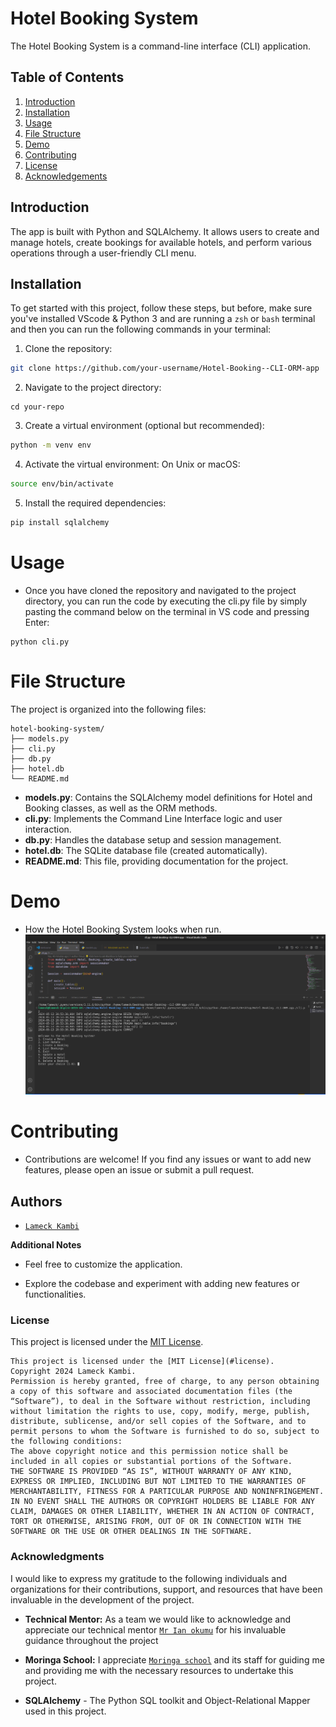 # Hotel Booking System

The Hotel Booking System is a command-line interface (CLI) application.

## Table of Contents

1. [Introduction](#introduction)
2. [Installation](#installation)
3. [Usage](#usage)
4. [File Structure](#file-structure)
5. [Demo](#demo)
6. [Contributing](#contributing)
7. [License](#license)
8. [Acknowledgements](#acknowledgements)

## Introduction

 The app is built with Python and SQLAlchemy. It allows users to create and manage hotels, create bookings for available hotels, and perform various operations through a user-friendly CLI menu.


## Installation

To get started with this project, follow these steps, but before, make sure you've installed VScode & Python 3 and are running a `zsh` or `bash` terminal and then you can run the following commands in your terminal:

1. Clone the repository:

```bash
git clone https://github.com/your-username/Hotel-Booking--CLI-ORM-app
```

2. Navigate to the project directory:

```
cd your-repo
```
3. Create a virtual environment (optional but recommended):

```bash
python -m venv env
```
4. Activate the virtual environment: On Unix or macOS:
```bash
source env/bin/activate
```
5. Install the required dependencies:
```bash
pip install sqlalchemy
```

# Usage
- Once you have cloned the repository and navigated to the project directory, you can run the code by executing the cli.py file by simply pasting the command below on the terminal in VS code and pressing Enter:

```
python cli.py
```



# File Structure
The project is organized into the following files:
```
hotel-booking-system/
├── models.py
├── cli.py
├── db.py
├── hotel.db
└── README.md
```

- **models.py**: Contains the SQLAlchemy model definitions for Hotel and Booking classes, as well as the ORM methods.
- **cli.py**: Implements the Command Line Interface logic and user interaction.
- **db.py**: Handles the database setup and session management.
- **hotel.db**: The SQLite database file (created automatically).
- **README.md**: This file, providing documentation for the project.

# Demo

- How the Hotel Booking System looks when run.
![Hotel Booking System](hotelbookingsystem.png)


# Contributing
- Contributions are welcome! If you find any issues or want to add new features, please open an issue or submit a pull request.


## Authors

- [`Lameck Kambi`](https://github.com/LameckKambi)


**Additional Notes**

- Feel free to customize the application.

- Explore the codebase and experiment with adding new features or functionalities.

### License
This project is licensed under the [MIT License](#License).
```
This project is licensed under the [MIT License](#license).
Copyright 2024 Lameck Kambi.
Permission is hereby granted, free of charge, to any person obtaining a copy of this software and associated documentation files (the “Software”), to deal in the Software without restriction, including without limitation the rights to use, copy, modify, merge, publish, distribute, sublicense, and/or sell copies of the Software, and to permit persons to whom the Software is furnished to do so, subject to the following conditions:
The above copyright notice and this permission notice shall be included in all copies or substantial portions of the Software.
THE SOFTWARE IS PROVIDED “AS IS”, WITHOUT WARRANTY OF ANY KIND, EXPRESS OR IMPLIED, INCLUDING BUT NOT LIMITED TO THE WARRANTIES OF MERCHANTABILITY, FITNESS FOR A PARTICULAR PURPOSE AND NONINFRINGEMENT. IN NO EVENT SHALL THE AUTHORS OR COPYRIGHT HOLDERS BE LIABLE FOR ANY CLAIM, DAMAGES OR OTHER LIABILITY, WHETHER IN AN ACTION OF CONTRACT, TORT OR OTHERWISE, ARISING FROM, OUT OF OR IN CONNECTION WITH THE SOFTWARE OR THE USE OR OTHER DEALINGS IN THE SOFTWARE.
```


### Acknowledgments

I would like to express my gratitude to the following individuals and organizations for their contributions, support, and resources that have been invaluable in the development of the project.

- **Technical Mentor:** As a team we would like to acknowledge and appreciate our  technical mentor [`Mr Ian okumu`](https://github.com/otsembo) for his invaluable guidance throughout the project

- **Moringa School:** I appreciate [`Moringa school`](https://www.googleadservices.com/pagead/aclk?sa=L&ai=DChcSEwiK9-Tw_aKEAxU2QUECHcwOCDoYABAAGgJ3cw&ase=2&gclid=EAIaIQobChMIivfk8P2ihAMVNkFBAh3MDgg6EAAYASAAEgJSB_D_BwE&ohost=www.google.com&cid=CAASJORoHa2LLpPz846DBxVhhEyz_mIvcNnHZ_R4tWoL3IuSCcmYsA&sig=AOD64_04tJFd3Gstl7m-sNfbwiempwyFwg&q&nis=4&adurl&ved=2ahUKEwifmODw_aKEAxUhRKQEHaoDBq0Q0Qx6BAgFEAE) and its staff for guiding me and  providing me with the necessary resources to undertake this project.
- **SQLAlchemy** - The Python SQL toolkit and Object-Relational Mapper used in this project.